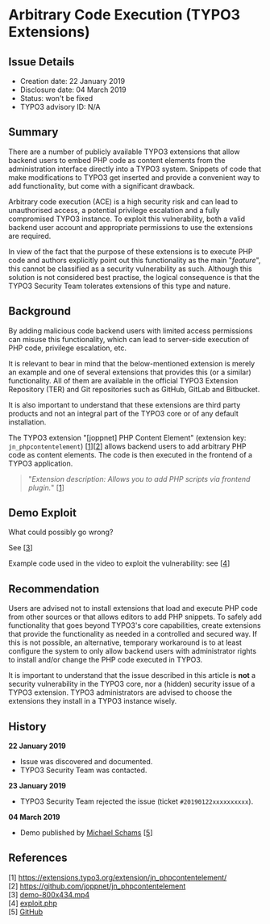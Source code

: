 # Arbitrary Code Execution (TYPO3 Extensions)

## Issue Details

* Creation date: 22 January 2019
* Disclosure date: 04 March 2019
* Status: won't be fixed
* TYPO3 advisory ID: N/A

## Summary

There are a number of publicly available TYPO3 extensions that allow backend users to embed PHP code as content elements from the administration interface directly into a TYPO3 system. Snippets of code that make modifications to TYPO3 get inserted and provide a convenient way to add functionality, but come with a significant drawback.

Arbitrary code execution (ACE) is a high security risk and can lead to unauthorised access, a potential privilege escalation and a fully compromised TYPO3 instance. To exploit this vulnerability, both a valid backend user account and appropriate permissions to use the extensions are required.

In view of the fact that the purpose of these extensions is to execute PHP code and authors explicitly point out this functionality as the main "*feature*", this cannot be classified as a security vulnerability as such. Although this solution is not considered best practise, the logical consequence is that the TYPO3 Security Team tolerates extensions of this type and nature.

## Background

By adding malicious code backend users with limited access permissions can misuse this functionality, which can lead to server-side execution of PHP code, privilege escalation, etc.

It is relevant to bear in mind that the below-mentioned extension is merely an example and one of several extensions that provides this (or a similar) functionality. All of them are available in the official TYPO3 Extension Repository (TER) and Git repositories such as GitHub, GitLab and Bitbucket.

It is also important to understand that these extensions are third party products and not an integral part of the TYPO3 core or of any default installation.

The TYPO3 extension "[joppnet] PHP Content Element" (extension key: `jn_phpcontentelement`) [[1](https://extensions.typo3.org/extension/jn_phpcontentelement/)][[2](https://github.com/joppnet/jn_phpcontentelement)] allows backend users to add arbitrary PHP code as content elements. The code is then executed in the frontend of a TYPO3 application.

> "_Extension description: Allows you to add PHP scripts via frontend plugin._" [[1](https://extensions.typo3.org/extension/jn_phpcontentelement/)]

## Demo Exploit

What could possibly go wrong?

See [[3](https://github.com/schams-net/security/TYPO3/2019/20190304-arbitrary-code-execution-typo3-extensions/demo-800x434.mp4)]

Example code used in the video to exploit the vulnerability: see [[4](https://github.com/schams-net/security/TYPO3/2019/20190304-arbitrary-code-execution-typo3-extensions/exploit.php)]

## Recommendation

Users are advised not to install extensions that load and execute PHP code from other sources or that allows editors to add PHP snippets. To safely add functionality that goes beyond TYPO3's core capabilities, create extensions that provide the functionality as needed in a controlled and secured way. If this is not possible, an alternative, temporary workaround is to at least configure the system to only allow backend users with administrator rights to install and/or change the PHP code executed in TYPO3.

It is important to understand that the issue described in this article is **not** a security vulnerability in the TYPO3 core, nor a (hidden) security issue of a TYPO3 extension. TYPO3 administrators are advised to choose the extensions they install in a TYPO3 instance wisely.

## History

**22 January 2019**
* Issue was discovered and documented.
* TYPO3 Security Team was contacted.

**23 January 2019**
* TYPO3 Security Team rejected the issue (ticket `#20190122xxxxxxxxxx`).

**04 March 2019**
* Demo published by [Michael Schams](https://schams.net) [[5](https://github.com/schams-net/security/TYPO3/2019/20190304-arbitrary-code-execution-typo3-extensions/)]

## References

[1] https://extensions.typo3.org/extension/jn_phpcontentelement/  
[2] https://github.com/joppnet/jn_phpcontentelement  
[3] [demo-800x434.mp4](https://github.com/schams-net/security/TYPO3/2019/20190304-arbitrary-code-execution-typo3-extensions/demo-800x434.mp4)  
[4] [exploit.php](https://github.com/schams-net/security/TYPO3/2019/20190304-arbitrary-code-execution-typo3-extensions/exploit.php)  
[5] [GitHub](https://github.com/schams-net/security/TYPO3/2019/20190304-arbitrary-code-execution-typo3-extensions/)  
